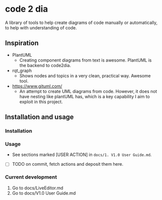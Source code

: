 # code 2 dia
A library of tools to help create diagrams of code manually or automatically, to help with understanding of code.

## Inspiration
- PlantUML
    - Creating component diagrams from text is awesome. PlantUML is the backend to code2dia.
- rqt_graph
    - Shows nodes and topics in a very clean, practical way. Awesome tool.
- https://www.gituml.com/
    - An attempt to create UML diagrams from code. However, it does not have nesting like plantUML has, which is a key capability I aim to exploit in this project.

## Installation and usage
### Installation

### Usage
<!-- In future this will be autogenerated from the User Guide -->
- See sections marked [USER ACTION] in `docs/1. V1.0 User Guide.md`.
- [ ] TODO on commit, fetch actions and deposit them here.

### Current development
1. Go to docs/LiveEditor.md
2. Go to docs/V1.0 User Guide.md